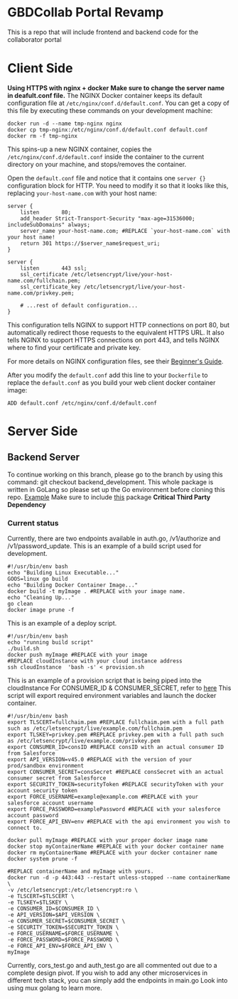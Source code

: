 # GBDCollab Portal Revamp

This is a repo that will include frontend and backend code for the collaborator portal

# Client Side

**Using HTTPS with nginx + docker**
**Make sure to change the server name in deafult.conf file.**
The NGINX Docker container keeps its default configuration file at `/etc/nginx/conf.d/default.conf`. You can get a copy of this file by executing these commands on your development machine:
```
docker run -d --name tmp-nginx nginx
docker cp tmp-nginx:/etc/nginx/conf.d/default.conf default.conf
docker rm -f tmp-nginx
```
This spins-up a new NGINX container, copies the `/etc/nginx/conf.d/default.conf` inside the container to the current directory on your machine, and stops/removes the container.

Open the `default.conf` file and notice that it contains one `server {}` configuration block for HTTP. You need to modify it so that it looks like this, replacing `your-host-name.com` with your host name:
```
server {
    listen       80;
    add_header Strict-Transport-Security "max-age=31536000; includeSubDomains" always;
    server_name your-host-name.com; #REPLACE `your-host-name.com` with your host name!
    return 301 https://$server_name$request_uri;
}

server {
    listen       443 ssl;
    ssl_certificate /etc/letsencrypt/live/your-host-name.com/fullchain.pem;
    ssl_certificate_key /etc/letsencrypt/live/your-host-name.com/privkey.pem;

    # ...rest of default configuration...
}
```
This configuration tells NGINX to support HTTP connections on port 80, but automatically redirect those requests to the equivalent HTTPS URL. It also tells NGINX to support HTTPS connections on port 443, and tells NGINX where to find your certificate and private key.

For more details on NGINX configuration files, see their [Beginner's Guide](http://nginx.org/en/docs/beginners_guide.html).

After you modify the `default.conf` add this line to your `Dockerfile` to replace the `default.conf` as you build your web client docker container image:
```
ADD default.conf /etc/nginx/conf.d/default.conf
```
# Server Side

## Backend Server

To continue working on this branch, please go to the branch by using this command: git checkout backend_development.
This whole package is written in GoLang so please set up the Go environment before cloning this repo.
[Example](https://medium.com/@AkyunaAkish/setting-up-a-golang-development-environment-mac-os-x-d58e5a7ea24f)
Make sure to include [this](https://github.com/nimajalali/go-force) package **Critical Third Party Dependency**
### Current status

Currently, there are two endpoints available in auth.go, /v1/authorize and /v1/password_update.
This is an example of a build script used for development.
```
#!/usr/bin/env bash
echo "Building Linux Executable..."
GOOS=linux go build
echo "Building Docker Container Image..."
docker build -t myImage . #REPLACE with your image name.
echo "Cleaning Up..."
go clean
docker image prune -f
```
This is an example of a deploy script.
```
#!/usr/bin/env bash
echo "running build script"
./build.sh
docker push myImage #REPLACE with your image
#REPLACE cloudInstance with your cloud instance address
ssh cloudInstance  'bash -s' < provision.sh 
```

This is an example of a provision script that is being piped into the cloudInstance
For CONSUMER_ID & CONSUMER_SECRET, refer to [here](https://auth0.com/docs/connections/social/salesforce)
This script will export required environment variables and launch the docker container.
```
#!/usr/bin/env bash
export TLSCERT=fullchaim.pem #REPLACE fullchaim.pem with a full path such as /etc/letsencrypt/live/example.com/fullchaim.pem
export TLSKEY=privkey.pem #REPLACE privkey.pem with a full path such as /etc/letsencrypt/live/example.com/privkey.pem
export CONSUMER_ID=consID #REPLACE consID with an actual consumer ID from Salesforce
export API_VERSION=v45.0 #REPLACE with the version of your prod/sandbox environment
export CONSUMER_SECRET=consSecret #REPLACE consSecret with an actual consumer secret from Salesforce
export SECURITY_TOKEN=securityToken #REPLACE securityToken with your account security token
export FORCE_USERNAME=example@example.com #REPLACE with your salesforce account username
export FORCE_PASSWORD=examplePassword #REPLACE with your salesforce account password
export FORCE_API_ENV=env #REPLACE with the api environment you wish to connect to.

docker pull myImage #REPLACE with your proper docker image name
docker stop myContainerName #REPLACE with your docker container name
docker rm myContainerName #REPLACE with your docker container name
docker system prune -f

#REPLACE containerName and myImage with yours.
docker run -d -p 443:443 --restart unless-stopped --name containerName \
-v /etc/letsencrypt:/etc/letsencrypt:ro \
-e TLSCERT=$TLSCERT \
-e TLSKEY=$TLSKEY \
-e CONSUMER_ID=$CONSUMER_ID \
-e API_VERSION=$API_VERSION \
-e CONSUMER_SECRET=$CONSUMER_SECRET \
-e SECURITY_TOKEN=$SECURITY_TOKEN \
-e FORCE_USERNAME=$FORCE_USERNAME \
-e FORCE_PASSWORD=$FORCE_PASSWORD \
-e FORCE_API_ENV=$FORCE_API_ENV \
myImage
```

Currently, cors_test.go and auth_test.go are all commented out due to a complete design pivot.
If you wish to add any other microservices in different tech stack, you can simply add the endpoints in main.go
Look into using mux golang to learn more.
